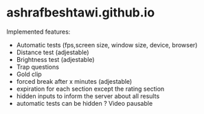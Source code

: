 # ashrafbeshtawi.github.io

Implemented features:
+ Automatic tests (fps,screen size, window size, device, browser)
+ Distance test (adjestable)
+ Brightness test (adjestable)
+ Trap questions
+ Gold clip
+ forced break after x minutes (adjestable)
+ expiration for each section except the rating section
+ hidden inputs to inform the server about all results
+ automatic tests can be hidden
? Video pausable

